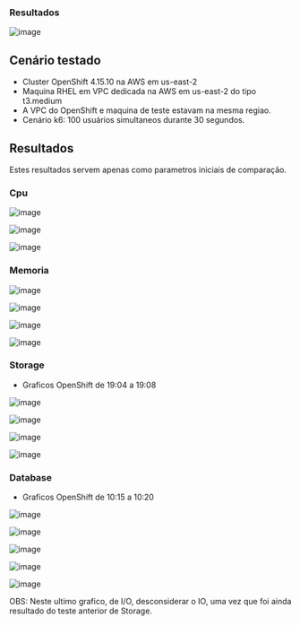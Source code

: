 ### Resultados
![image](https://github.com/user-attachments/assets/51c42d90-8fd9-4985-af77-159550dc0edb)

## Cenário testado
- Cluster OpenShift 4.15.10 na AWS em us-east-2
- Maquina RHEL em VPC dedicada na AWS em us-east-2 do tipo t3.medium
- A VPC do OpenShift e maquina de teste estavam na mesma regiao.
- Cenário k6: 100 usuários simultaneos durante 30 segundos.
  
## Resultados

Estes resultados servem apenas como parametros iniciais de comparação.

### Cpu

![image](https://github.com/user-attachments/assets/9ce8e0ce-c70a-4022-817d-1e11ce316f59)

![image](https://github.com/user-attachments/assets/0d6e19e2-8920-44e0-8c85-414836469dfe)

![image](https://github.com/user-attachments/assets/52efde88-5817-4b9e-b9da-5b00077d9ffb)

### Memoria

![image](https://github.com/user-attachments/assets/937b8a50-fa08-4628-b2ec-be1f98a20409)

![image](https://github.com/user-attachments/assets/7bc0593c-ae58-4c29-bff2-a3cc0ba2f499)

![image](https://github.com/user-attachments/assets/c8b7eee2-1939-44a2-9d14-5d20bbeb6d67)

![image](https://github.com/user-attachments/assets/023b1fc4-5514-4481-a0f6-f2c5997a80bd)


### Storage

* Graficos OpenShift de 19:04 a 19:08

![image](https://github.com/user-attachments/assets/4af12e18-f312-491b-bff1-4d914d76e169)

![image](https://github.com/user-attachments/assets/608f56d1-af36-45b8-94e2-90309edaf241)

![image](https://github.com/user-attachments/assets/2a73b83b-42e5-4874-ab3d-ce4bf90507ba)

![image](https://github.com/user-attachments/assets/88992d97-743f-4379-859a-6f41f23540e3)


### Database

* Graficos OpenShift de 10:15 a 10:20

![image](https://github.com/user-attachments/assets/bca0f22c-9a6e-44e6-b182-8f31b9ff5e98)

![image](https://github.com/user-attachments/assets/02390051-3e61-4af6-be99-41ce03de42f1)

![image](https://github.com/user-attachments/assets/392c314d-c029-4dc8-9f3f-ae55595d85ac)

![image](https://github.com/user-attachments/assets/efac79dc-6aa4-4916-ad3c-f881fc648885)

![image](https://github.com/user-attachments/assets/c2485cf4-fe83-4701-a852-272582643ff7)

OBS: Neste ultimo grafico, de I/O, desconsiderar o IO, uma vez que foi ainda resultado do teste anterior de Storage.

